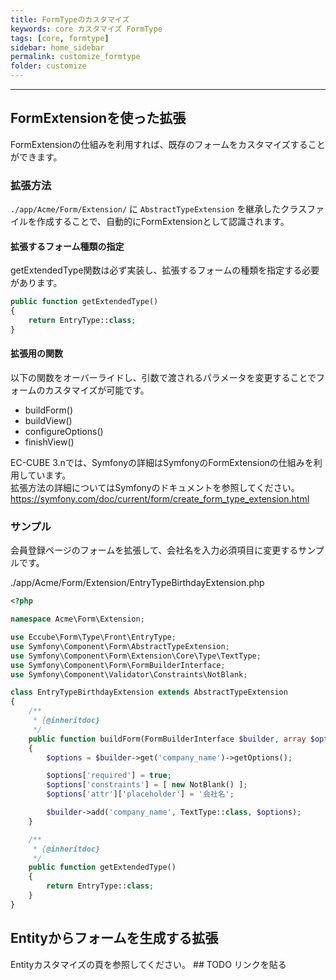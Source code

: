 ```yaml
---
title: FormTypeのカスタマイズ
keywords: core カスタマイズ FormType
tags: [core, formtype]
sidebar: home_sidebar
permalink: customize_formtype
folder: customize
---
```



---

## FormExtensionを使った拡張

FormExtensionの仕組みを利用すれば、既存のフォームをカスタマイズすることができます。

### 拡張方法

`./app/Acme/Form/Extension/` に `AbstractTypeExtension` を継承したクラスファイルを作成することで、自動的にFormExtensionとして認識されます。

#### 拡張するフォーム種類の指定

getExtendedType関数は必ず実装し、拡張するフォームの種類を指定する必要があります。

```php
public function getExtendedType()
{
    return EntryType::class;
}
```

#### 拡張用の関数

以下の関数をオーバーライドし、引数で渡されるパラメータを変更することでフォームのカスタマイズが可能です。

- buildForm()
- buildView()
- configureOptions()
- finishView()

EC-CUBE 3.nでは、Symfonyの詳細はSymfonyのFormExtensionの仕組みを利用しています。  
拡張方法の詳細についてはSymfonyのドキュメントを参照してください。
https://symfony.com/doc/current/form/create_form_type_extension.html

### サンプル

会員登録ページのフォームを拡張して、会社名を入力必須項目に変更するサンプルです。

./app/Acme/Form/Extension/EntryTypeBirthdayExtension.php

```php
<?php

namespace Acme\Form\Extension;

use Eccube\Form\Type\Front\EntryType;
use Symfony\Component\Form\AbstractTypeExtension;
use Symfony\Component\Form\Extension\Core\Type\TextType;
use Symfony\Component\Form\FormBuilderInterface;
use Symfony\Component\Validator\Constraints\NotBlank;

class EntryTypeBirthdayExtension extends AbstractTypeExtension
{
    /**
     * {@inheritdoc}
     */
    public function buildForm(FormBuilderInterface $builder, array $options)
    {
        $options = $builder->get('company_name')->getOptions();

        $options['required'] = true;
        $options['constraints'] = [ new NotBlank() ];
        $options['attr']['placeholder'] = '会社名';

        $builder->add('company_name', TextType::class, $options);
    }

    /**
     * {@inheritdoc}
     */
    public function getExtendedType()
    {
        return EntryType::class;
    }
}

```

## Entityからフォームを生成する拡張

Entityカスタマイズの頁を参照してください。  ## TODO リンクを貼る

